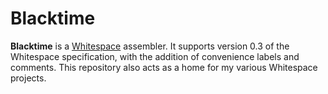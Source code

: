 Blacktime
=========

**Blacktime** is a [Whitespace](http://compsoc.dur.ac.uk/whitespace/) assembler. It supports version 0.3 of the Whitespace specification, with the addition of convenience labels and comments. This repository also acts as a home for my various Whitespace projects.
